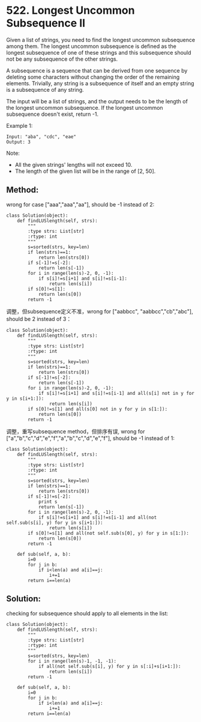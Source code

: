 # 522. Longest Uncommon Subsequence II

Given a list of strings, you need to find the longest uncommon subsequence among them. The longest uncommon subsequence is defined as the longest subsequence of one of these strings and this subsequence should not be any subsequence of the other strings.

A subsequence is a sequence that can be derived from one sequence by deleting some characters without changing the order of the remaining elements. Trivially, any string is a subsequence of itself and an empty string is a subsequence of any string.

The input will be a list of strings, and the output needs to be the length of the longest uncommon subsequence. If the longest uncommon subsequence doesn't exist, return -1.

Example 1:

    Input: "aba", "cdc", "eae"
    Output: 3

Note:
- All the given strings' lengths will not exceed 10.
- The length of the given list will be in the range of [2, 50].

## Method:

wrong for case ["aaa","aaa","aa"], should be -1 instead of 2:

    class Solution(object):
        def findLUSlength(self, strs):
            """
            :type strs: List[str]
            :rtype: int
            """
            s=sorted(strs, key=len)
            if len(strs)==1:
                return len(strs[0])
            if s[-1]!=s[-2]:
                return len(s[-1])
            for i in range(len(s)-2, 0, -1):
                if s[i]!=s[i+1] and s[i]!=s[i-1]:
                    return len(s[i])
            if s[0]!=s[1]:
                return len(s[0])
            return -1
           
调整，但subsequence定义不准，wrong for ["aabbcc", "aabbcc","cb","abc"], should be 2 instead of 3：

    class Solution(object):
        def findLUSlength(self, strs):
            """
            :type strs: List[str]
            :rtype: int
            """
            s=sorted(strs, key=len)
            if len(strs)==1:
                return len(strs[0])
            if s[-1]!=s[-2]:
                return len(s[-1])
            for i in range(len(s)-2, 0, -1):
                if s[i]!=s[i+1] and s[i]!=s[i-1] and all(s[i] not in y for y in s[i+1:]):
                    return len(s[i])
            if s[0]!=s[1] and all(s[0] not in y for y in s[1:]):
                return len(s[0])
            return -1
            
调整，重写subsequence method，但排序有误, wrong for ["a","b","c","d","e","f","a","b","c","d","e","f"], should be -1 instead of 1:

    class Solution(object):
        def findLUSlength(self, strs):
            """
            :type strs: List[str]
            :rtype: int
            """
            s=sorted(strs, key=len)
            if len(strs)==1:
                return len(strs[0])
            if s[-1]!=s[-2]:
                print s
                return len(s[-1])
            for i in range(len(s)-2, 0, -1):
                if s[i]!=s[i+1] and s[i]!=s[i-1] and all(not self.sub(s[i], y) for y in s[i+1:]):
                    return len(s[i])
            if s[0]!=s[1] and all(not self.sub(s[0], y) for y in s[1:]):
                return len(s[0])
            return -1
            
        def sub(self, a, b):
            i=0
            for j in b:
                if i<len(a) and a[i]==j:
                    i+=1
            return i==len(a)
            
## Solution:

checking for subsequence should apply to all elements in the list:

    class Solution(object):
        def findLUSlength(self, strs):
            """
            :type strs: List[str]
            :rtype: int
            """
            s=sorted(strs, key=len)
            for i in range(len(s)-1, -1, -1):
                if all(not self.sub(s[i], y) for y in s[:i]+s[i+1:]):
                    return len(s[i])
            return -1
            
        def sub(self, a, b):
            i=0
            for j in b:
                if i<len(a) and a[i]==j:
                    i+=1
            return i==len(a)